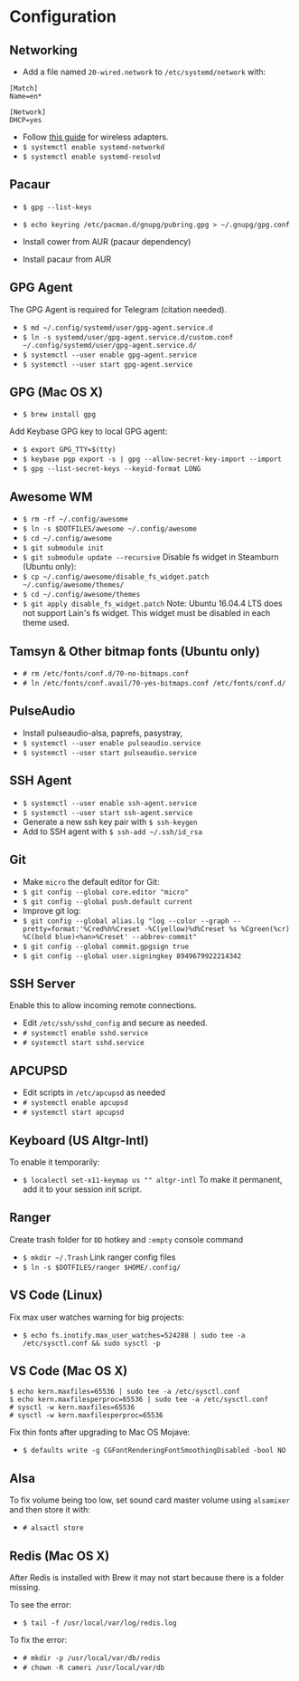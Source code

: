# Configuration

## Networking
* Add a file named `20-wired.network` to `/etc/systemd/network` with:
```
[Match]
Name=en*

[Network]
DHCP=yes
```
* Follow [this guide](https://wiki.archlinux.org/index.php/Systemd-networkd#Wireless_adapter) for wireless adapters.
* `$ systemctl enable systemd-networkd`
* `$ systemctl enable systemd-resolvd`

## Pacaur

* `$ gpg --list-keys`

* `$ echo keyring /etc/pacman.d/gnupg/pubring.gpg > ~/.gnupg/gpg.conf`
* Install cower from AUR (pacaur dependency)
* Install pacaur from AUR

## GPG Agent
The GPG Agent is required for Telegram (citation needed).

* `$ md ~/.config/systemd/user/gpg-agent.service.d`
* `$ ln -s systemd/user/gpg-agent.service.d/custom.conf ~/.config/systemd/user/gpg-agent.service.d/`
* `$ systemctl --user enable gpg-agent.service`
* `$ systemctl --user start gpg-agent.service`

## GPG (Mac OS X)
* `$ brew install gpg`

Add Keybase GPG key to local GPG agent:
* `$ export GPG_TTY=$(tty)`
* `$ keybase pgp export -s | gpg --allow-secret-key-import --import`
* `$ gpg --list-secret-keys --keyid-format LONG`

## Awesome WM
* `$ rm -rf ~/.config/awesome`
* `$ ln -s $DOTFILES/awesome ~/.config/awesome`
* `$ cd ~/.config/awesome`
* `$ git submodule init`
* `$ git submodule update --recursive`
Disable fs widget in Steamburn (Ubuntu only):
* `$ cp ~/.config/awesome/disable_fs_widget.patch ~/.config/awesome/themes/`
* `$ cd ~/.config/awesome/themes`
* `$ git apply disable_fs_widget.patch`
Note: Ubuntu 16.04.4 LTS does not support Lain's fs widget. This widget must be disabled in each theme used.

## Tamsyn & Other bitmap fonts (Ubuntu only)
* `# rm /etc/fonts/conf.d/70-no-bitmaps.conf`
* `# ln /etc/fonts/conf.avail/70-yes-bitmaps.conf /etc/fonts/conf.d/`

## PulseAudio
* Install pulseaudio-alsa, paprefs, pasystray, 
* `$ systemctl --user enable pulseaudio.service`
* `$ systemctl --user start pulseaudio.service`

## SSH Agent
* `$ systemctl --user enable ssh-agent.service`
* `$ systemctl --user start ssh-agent.service`
* Generate a new ssh key pair with `$ ssh-keygen`
* Add to SSH agent with `$ ssh-add ~/.ssh/id_rsa`

## Git
* Make `micro` the default editor for Git:
* `$ git config --global core.editor "micro"`
* `$ git config --global push.default current`
* Improve git log:
* `$ git config --global alias.lg "log --color --graph --pretty=format:'%Cred%h%Creset -%C(yellow)%d%Creset %s %Cgreen(%cr) %C(bold blue)<%an>%Creset' --abbrev-commit"`
* `$ git config --global commit.gpgsign true`
* `$ git config --global user.signingkey 8949679922214342`

## SSH Server
Enable this to allow incoming remote connections.
* Edit `/etc/ssh/sshd_config` and secure as needed.
* `# systemctl enable sshd.service`
* `# systemctl start sshd.service`

## APCUPSD
* Edit scripts in `/etc/apcupsd` as needed
* `# systemctl enable apcupsd`
* `# systemctl start apcupsd`

## Keyboard (US Altgr-Intl)
To enable it temporarily:
* `$ localectl set-x11-keymap us "" altgr-intl`
To make it permanent, add it to your session init script.

## Ranger
Create trash folder for `DD` hotkey and `:empty` console command
* `$ mkdir ~/.Trash`
Link ranger config files
* `$ ln -s $DOTFILES/ranger $HOME/.config/`

## VS Code (Linux)
Fix max user watches warning for big projects:
* `$ echo fs.inotify.max_user_watches=524288 | sudo tee -a /etc/sysctl.conf && sudo sysctl -p`

## VS Code (Mac OS X)
```
$ echo kern.maxfiles=65536 | sudo tee -a /etc/sysctl.conf
$ echo kern.maxfilesperproc=65536 | sudo tee -a /etc/sysctl.conf
# sysctl -w kern.maxfiles=65536
# sysctl -w kern.maxfilesperproc=65536
```

Fix thin fonts after upgrading to Mac OS Mojave:
* `$ defaults write -g CGFontRenderingFontSmoothingDisabled -bool NO`

## Alsa
To fix volume being too low, set sound card master volume using `alsamixer` and then store it with:
* `# alsactl store`

## Redis (Mac OS X)
After Redis is installed with Brew it may not start because there is a folder missing.

To see the error:
* `$ tail -f /usr/local/var/log/redis.log`

To fix the error:
* `# mkdir -p /usr/local/var/db/redis`
* `# chown -R cameri /usr/local/var/db`
